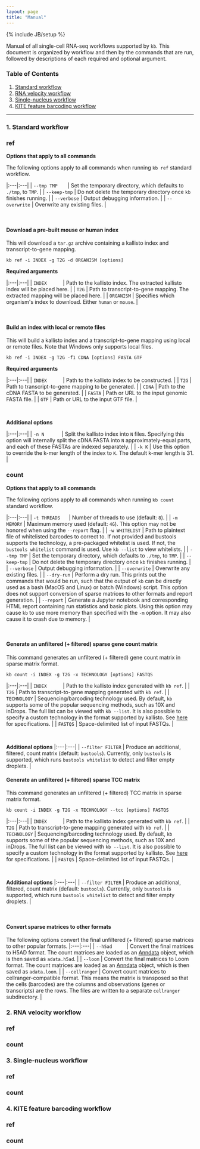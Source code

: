 ```yaml
---
layout: page
title: "Manual"
---
```


{% include JB/setup %}

Manual of all single-cell RNA-seq workflows supported by `kb`. This document is organized by workflow and then by the commands that are run, followed by descriptions of each required and optional argument.

### Table of Contents

1. [Standard workflow](#standard)
2. [RNA velocity workflow](#velocity)
3. [Single-nucleus workflow](#nucleus)
4. [KITE feature barcoding workflow](#kite)

-------------------------------------------

### 1. Standard workflow<a name='standard'></a>
### ref
**Options that apply to all commands**

The following options apply to all commands when running `kb ref` standard workflow.

|:---|:---|
| `--tmp TMP`&nbsp;&nbsp;&nbsp;&nbsp;&nbsp;&nbsp; | Set the temporary directory, which defaults to `./tmp`, to `TMP`. |
| `--keep-tmp` | Do not delete the temporary directory once `kb` finishes running. |
| `--verbose` | Output debugging information. |
| `--overwrite` | Overwrite any existing files. |

&nbsp;

#### Download a pre-built mouse or human index
This will download a `tar.gz` archive containing a kallisto index and transcript-to-gene mapping.
```
kb ref -i INDEX -g T2G -d ORGANISM [options]
```
**Required arguments**

|:---|:---|
| `INDEX`&nbsp;&nbsp;&nbsp;&nbsp;&nbsp;&nbsp;&nbsp;&nbsp;&nbsp;&nbsp; | Path to the kallisto index. The extracted kallisto index will be placed here. |
| `T2G` | Path to transcript-to-gene mapping. The extracted mapping will be placed here. |
| `ORGANISM` | Specifies which organism's index to download. Either `human` or `mouse`. |

&nbsp;

#### Build an index with local or remote files
This will build a kallisto index and a transcript-to-gene mapping using local or remote files. Note that Windows only supports local files.
```
kb ref -i INDEX -g T2G -f1 CDNA [options] FASTA GTF
```
**Required arguments**

|:---|:---|
| `INDEX`&nbsp;&nbsp;&nbsp;&nbsp;&nbsp;&nbsp;&nbsp;&nbsp;&nbsp;&nbsp; | Path to the kallisto index to be constructed. |
| `T2G` | Path to transcript-to-gene mapping to be generated. |
| `CDNA` | Path to the cDNA FASTA to be generated. |
| `FASTA` | Path or URL to the input genomic FASTA file. |
| `GTF` | Path or URL to the input GTF file. |

&nbsp;

**Additional options**

|:---|:---|
| `-n N`&nbsp;&nbsp;&nbsp;&nbsp;&nbsp;&nbsp;&nbsp;&nbsp;&nbsp;&nbsp;&nbsp; | Split the kallisto index into `N` files. Specifying this option will internally split the cDNA FASTA into `N` approximately-equal parts, and each of these FASTAs are indexed separately. |
| `-k K` | Use this option to override the k-mer length of the index to `K`. The default k-mer length is 31. |

### count
**Options that apply to all commands**

The following options apply to all commands when running `kb count` standard workflow.

|:---|:---|
| `-t THREADS`&nbsp;&nbsp;&nbsp;&nbsp;&nbsp; | Number of threads to use (default: `8`). |
| `-m MEMORY` | Maximum memory used (default: `4G`). This option may not be honored when using the `--report` flag. |
| `-w WHITELIST` | Path to plaintext file of whitelisted barcodes to correct to. If not provided and bustools supports the technology, a pre-packaged whitelist is used. If not, the `bustools whitelist` command is used. Use `kb --list` to view whitelists. |
| `--tmp TMP` | Set the temporary directory, which defaults to `./tmp`, to `TMP`. |
| `--keep-tmp` | Do not delete the temporary directory once `kb` finishes running. |
| `--verbose` | Output debugging information. |
| `--overwrite` | Overwrite any existing files. |
| `--dry-run` | Perform a dry run. This prints out the commands that would be run, such that the output of `kb` can be directly used as a bash (MacOS and Linux) or batch (Windows) script. This option does not support conversion of sparse matrices to other formats and report generation. |
| `--report` | Generate a Jupyter notebook and corresponding HTML report containing run statistics and basic plots. Using this option may cause `kb` to use more memory than specified with the `-m` option. It may also cause it to crash due to memory. |

&nbsp;

#### Generate an unfiltered (+ filtered) sparse gene count matrix
This command generates an unfiltered (+ filtered) gene count matrix in sparse matrix format.
```
kb count -i INDEX -g T2G -x TECHNOLOGY [options] FASTQS
```
|:---|:---|
| `INDEX`&nbsp;&nbsp;&nbsp;&nbsp;&nbsp;&nbsp;&nbsp;&nbsp;&nbsp;&nbsp; | Path to the kallisto index generated with `kb ref`. |
| `T2G` | Path to transcript-to-gene mapping generated with `kb ref`. |
| `TECHNOLOGY` | Sequencing/barcoding technology used. By default, `kb` supports some of the popular sequencing methods, such as 10X and inDrops. The full list can be viewed with `kb --list`. It is also possible to specify a custom technology in the format supported by kallisto. See [here](https://pachterlab.github.io/kallisto/manual#bus) for specifications. |
| `FASTQS` | Space-delimited list of input FASTQs. |

&nbsp;

**Additional options**
|:---|:---|
| `--filter FILTER` | Produce an additional, filtered, count matrix (default: `bustools`). Currently, only `bustools` is supported, which runs `bustools whitelist` to detect and filter empty droplets. |


#### Generate an unfiltered (+ filtered) sparse TCC matrix
This command generates an unfiltered (+ filtered) TCC matrix in sparse matrix format.
```
kb count -i INDEX -g T2G -x TECHNOLOGY --tcc [options] FASTQS
```
|:---|:---|
| `INDEX`&nbsp;&nbsp;&nbsp;&nbsp;&nbsp;&nbsp;&nbsp;&nbsp;&nbsp;&nbsp; | Path to the kallisto index generated with `kb ref`. |
| `T2G` | Path to transcript-to-gene mapping generated with `kb ref`. |
| `TECHNOLOGY` | Sequencing/barcoding technology used. By default, `kb` supports some of the popular sequencing methods, such as 10X and inDrops. The full list can be viewed with `kb --list`. It is also possible to specify a custom technology in the format supported by kallisto. See [here](https://pachterlab.github.io/kallisto/manual#bus) for specifications. |
| `FASTQS` | Space-delimited list of input FASTQs. |

&nbsp;

**Additional options**
|:---|:---|
| `--filter FILTER` | Produce an additional, filtered, count matrix (default: `bustools`). Currently, only `bustools` is supported, which runs `bustools whitelist` to detect and filter empty droplets. |

&nbsp;
<!-- #### Generate an unfiltered (+ filtered) sparse isoform count matrix -->

#### Convert sparse matrices to other formats
The following options convert the final unfiltered (+ filtered) sparse matrices to other popular formats.
|:---|:---|
| `--h5ad`&nbsp;&nbsp;&nbsp;&nbsp;&nbsp;&nbsp;&nbsp;&nbsp;&nbsp; | Convert the final matrices to H5AD format. The count matrices are loaded as an [Anndata](https://icb-anndata.readthedocs-hosted.com/en/stable/anndata.AnnData.html) object, which is then saved as `adata.h5ad`. |
| `--loom` | Convert the final matrices to Loom format. The count matrices are loaded as an [Anndata](https://icb-anndata.readthedocs-hosted.com/en/stable/anndata.AnnData.html) object, which is then saved as `adata.loom`. |
| `--cellranger` | Convert count matrices to cellranger-compatible format. This means the matrix is transposed so that the cells (barcodes) are the columns and observations (genes or transcripts) are the rows. The files are written to a separate `cellranger` subdirectory. |


### 2. RNA velocity workflow<a name='velocity'></a>
### ref

### count

### 3. Single-nucleus workflow<a name='nucleus'></a>
### ref

### count

### 4. KITE feature barcoding workflow<a name='kite'></a>
### ref

### count
